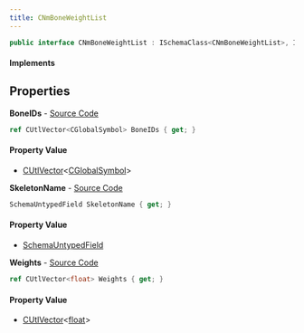 ```yaml
---
title: CNmBoneWeightList
---
```


```csharp
public interface CNmBoneWeightList : ISchemaClass<CNmBoneWeightList>, ISchemaField, ISchemaClass, INativeHandle
```

#### Implements

## Properties

**BoneIDs** - [Source Code](https://github.com/swiftly-solution/swiftlys2/blob/master/managed/src/SwiftlyS2.Generated/Schemas/Interfaces/CNmBoneWeightList.cs#L19)

```csharp
ref CUtlVector<CGlobalSymbol> BoneIDs { get; }
```

#### Property Value

- [CUtlVector](/docs/api/shared/natives/cutlvector-1)<[CGlobalSymbol](/docs/api/shared/natives/cglobalsymbol)>

**SkeletonName** - [Source Code](https://github.com/swiftly-solution/swiftlys2/blob/master/managed/src/SwiftlyS2.Generated/Schemas/Interfaces/CNmBoneWeightList.cs#L17)

```csharp
SchemaUntypedField SkeletonName { get; }
```

#### Property Value

- [SchemaUntypedField](/docs/api/shared/schemas/schemauntypedfield)

**Weights** - [Source Code](https://github.com/swiftly-solution/swiftlys2/blob/master/managed/src/SwiftlyS2.Generated/Schemas/Interfaces/CNmBoneWeightList.cs#L21)

```csharp
ref CUtlVector<float> Weights { get; }
```

#### Property Value

- [CUtlVector](/docs/api/shared/natives/cutlvector-1)<[float](https://learn.microsoft.com/dotnet/api/system.single)>

